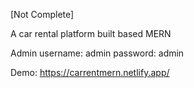 [Not Complete]

A car rental platform built based MERN

Admin
username: admin
password: admin

Demo: https://carrentmern.netlify.app/
